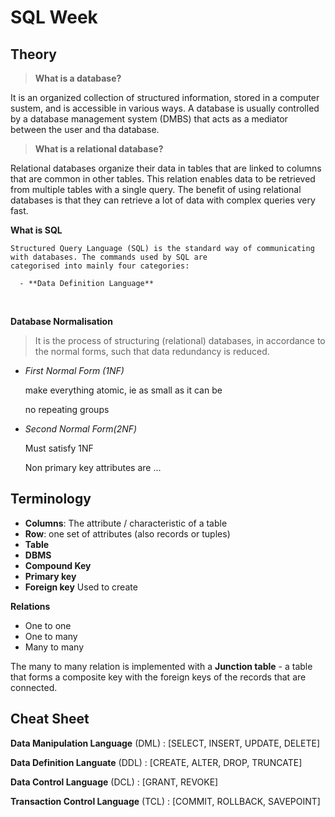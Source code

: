 # SQL Week

## Theory

> **What is a database?**

  It is an organized collection of structured information, stored in a computer sustem, and is accessible in various ways.
  A database is usually controlled by a database management system (DMBS) that acts as a mediator between the user and tha database.

> **What is a relational database?**

  Relational databases organize their data in tables that are linked to columns that are common in other tables. This 
  relation enables data to be retrieved from multiple tables with a single query.
  The benefit of using relational databases is that they can retrieve a lot of data with complex queries very fast.

**What is SQL**

    Structured Query Language (SQL) is the standard way of communicating with databases. The commands used by SQL are
    categorised into mainly four categories:

      - **Data Definition Language**


<br>

**Database Normalisation**

> It is the process of structuring (relational) databases, in accordance to the normal forms, such that data redundancy is reduced. 

- *First Normal Form (1NF)*

  make everything atomic, ie as small as it can be

  no repeating groups

- *Second Normal Form(2NF)*

  Must satisfy 1NF

  Non primary key attributes are ...


## Terminology

- **Columns**: The attribute / characteristic of a table
- **Row**: one set of attributes (also records or tuples)
- **Table**
- **DBMS**
- **Compound Key**
- **Primary key**
- **Foreign key** Used to create 

**Relations**
- One to one
- One to many
- Many to many

The many to many relation is implemented with a **Junction table** - a table that forms a composite key with the foreign keys of the records that are connected.

## Cheat Sheet

**Data Manipulation Language** (DML) : [SELECT, INSERT, UPDATE, DELETE]

**Data Definition Languate** (DDL) : [CREATE, ALTER, DROP, TRUNCATE]

**Data Control Language** (DCL) : [GRANT, REVOKE]

**Transaction Control Language** (TCL) : [COMMIT, ROLLBACK, SAVEPOINT]







